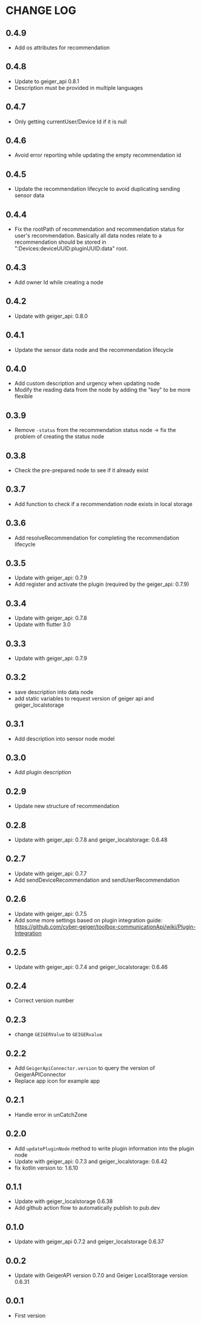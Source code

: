 # CHANGE LOG

## 0.4.9

* Add os attributes for recommendation

## 0.4.8

* Update to geiger_api 0.8.1
* Description must be provided in multiple languages

## 0.4.7

* Only getting currentUser/Device Id if it is null

## 0.4.6

* Avoid error reporting while updating the empty recommendation id

## 0.4.5

* Update the recommendation lifecycle to avoid duplicating sending sensor data

## 0.4.4

* Fix the rootPath of recommendation and recommendation status for user's recommendation. Basically all data nodes relate to a recommendation should be stored in ":Devices:deviceUUID:pluginUUID:data" root.

## 0.4.3

* Add owner Id while creating a node

## 0.4.2

* Update with geiger_api: 0.8.0

## 0.4.1

* Update the sensor data node and the recommendation lifecycle

## 0.4.0

* Add custom description and urgency when updating node
* Modify the reading data from the node by adding the "key" to be more flexible

## 0.3.9

* Remove `-status` from the recommendation status node -> fix the problem of creating the status node

## 0.3.8

* Check the pre-prepared node to see if it already exist

## 0.3.7

* Add function to check if a recommendation node exists in local storage

## 0.3.6

* Add resolveRecommendation for completing the recommendation lifecycle

## 0.3.5

* Update with geiger_api: 0.7.9
* Add register and activate the plugin (required by the geiger_api: 0.7.9)

## 0.3.4

* Update with geiger_api: 0.7.8
* Update with flutter 3.0

## 0.3.3

* Update with geiger_api: 0.7.9

## 0.3.2

* save description into data node
* add static variables to request version of geiger api and geiger_localstorage

## 0.3.1

* Add description into sensor node model

## 0.3.0

* Add plugin description

## 0.2.9

* Update new structure of recommendation

## 0.2.8

* Update with geiger_api: 0.7.8 and geiger_localstorage: 0.6.48

## 0.2.7

* Update with geiger_api: 0.7.7
* Add sendDeviceRecommendation and sendUserRecommendation

## 0.2.6

* Update with geiger_api: 0.7.5
* Add some more settings based on plugin integration guide: <https://github.com/cyber-geiger/toolbox-communicationApi/wiki/Plugin-Integration>

## 0.2.5

* Update with geiger_api: 0.7.4 and geiger_localstorage: 0.6.46

## 0.2.4

* Correct version number

## 0.2.3

* change `GEIGERValue` to `GEIGERvalue`

## 0.2.2

* Add `GeigerApiConnector.version` to query the version of GeigerAPIConnector
* Replace app icon for example app

## 0.2.1

* Handle error in unCatchZone

## 0.2.0

* Add `updatePluginNode` method to write plugin information into the plugin node
* Update with geiger_api: 0.7.3 and geiger_localstorage: 0.6.42
* fix kotlin version to: 1.6.10

## 0.1.1

* Update with geiger_localstorage 0.6.38
* Add github action flow to automatically publish to pub.dev

## 0.1.0

* Update with geiger_api 0.7.2 and geiger_localstorage 0.6.37

## 0.0.2

* Update with GeigerAPI version 0.7.0 and Geiger LocalStorage version 0.6.31

## 0.0.1

* First version

